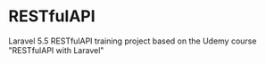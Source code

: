 # RESTfulAPI
Laravel 5.5 RESTfulAPI training project based on the Udemy course "RESTfulAPI with Laravel"

